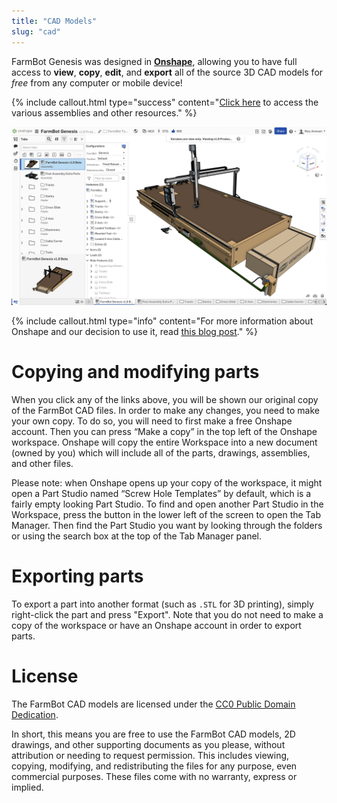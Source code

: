 ```yaml
---
title: "CAD Models"
slug: "cad"
---
```


FarmBot Genesis was designed in **[Onshape](https://onshape.com)**, allowing you to have full access to **view**, **copy**, **edit**, and **export** all of the source 3D CAD models for *free* from any computer or mobile device!

{%
include callout.html
type="success"
content="[Click here](https://cad.onshape.com/documents/6626b842adca229e69544ad1/v/29ff27176ad028c3b865f257/e/460407715c4d7785c8d45098) to access the various assemblies and other resources."
%}

![FarmBot CAD in Onshape](_images/farmbot_cad.png)

{%
include callout.html
type="info"
content="For more information about Onshape and our decision to use it, read [this blog post](https://farm.bot/blogs/news/farmbot-meet-onshape)."
%}

# Copying and modifying parts

When you click any of the links above, you will be shown our original copy of the FarmBot CAD files. In order to make any changes, you need to make your own copy. To do so, you will need to first make a free Onshape account. Then you can press “Make a copy” in the top left of the Onshape workspace. Onshape will copy the entire Workspace into a new document (owned by you) which will include all of the parts, drawings, assemblies, and other files.

Please note: when Onshape opens up your copy of the workspace, it might open a Part Studio named “Screw Hole Templates” by default, which is a fairly empty looking Part Studio. To find and open another Part Studio in the Workspace, press the button in the lower left of the screen to open the Tab Manager. Then find the Part Studio you want by looking through the folders or using the search box at the top of the Tab Manager panel.

# Exporting parts

To export a part into another format (such as `.STL` for 3D printing), simply right-click the part and press "Export". Note that you do not need to make a copy of the workspace or have an Onshape account in order to export parts.

# License

The FarmBot CAD models are licensed under the [CC0 Public Domain Dedication](https://creativecommons.org/publicdomain/zero/1.0/).

In short, this means you are free to use the FarmBot CAD models, 2D drawings, and other supporting documents as you please, without attribution or needing to request permission. This includes viewing, copying, modifying, and redistributing the files for any purpose, even commercial purposes. These files come with no warranty, express or implied.
